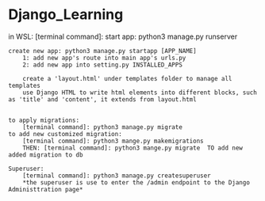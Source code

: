 # Django_Learning

in WSL:
    [terminal command]: start app:  python3 manage.py runserver

    create new app: python3 manage.py startapp [APP_NAME]
        1: add new app's route into main app's urls.py
        2: add new app into setting.py INSTALLED_APPS

        create a 'layout.html' under templates folder to manage all templates
        use Django HTML to write html elements into different blocks, such as 'title' and 'content', it extends from layout.html


    to apply migrations:
        [terminal command]: python3 manage.py migrate
    to add new customized migration:
        [terminal command]: python3 mange.py makemigrations
        THEN: [terminal command]: python3 mange.py migrate  TO add new added migration to db 

    Superuser:
        [terminal command]: python3 manage.py createsuperuser
        *the superuser is use to enter the /admin endpoint to the Django Administtration page*